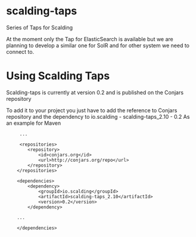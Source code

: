scalding-taps
=============

Series of Taps for Scalding

At the moment only the Tap for ElasticSearch is available but we are planning to develop a similar one for SolR and for other system we need to connect to.


Using Scalding Taps
===================

Scalding-taps is currently at version 0.2 and is published on the Conjars repository

To add it to your project you just have to add the reference to Conjars repository and the dependency to io.scalding - scalding-taps_2.10 - 0.2
As an example for Maven

```
     ...

     <repositories>
        <repository>
            <id>conjars.org</id>
            <url>http://conjars.org/repo</url>
        </repository>
    </repositories>

    <dependencies>
        <dependency>
            <groupId>io.scalding</groupId>
            <artifactId>scalding-taps_2.10</artifactId>
            <version>0.2</version>
        </dependency>

    ...

    </dependencies>
```

